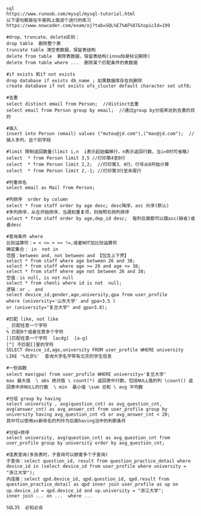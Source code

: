     sql
    https://www.runoob.com/mysql/mysql-tutorial.html
    以下语句都是在牛客网上面逐个进行的练习
    https://www.nowcoder.com/exam/oj?tab=SQL%E7%AF%87&topicId=199

    #drop、truncate、delete区别：
    drop table  删除整个表
    truncate table 清空表数据，保留表结构
    delete from table  删除表数据，保留表结构(innodb是标记删除)
    delete from table where ...  删除某个匹配条件的表数据

    #if exists 和if not exists 
    drop database if exists db_name ; 如果数据库存在则删除
    create database if not exists ofs_cluster default character set utf8; 
    
    #去重
    select distinct email from Person;  //distinct去重
    select email from Person group by email;  //通过group by分组来达到去重的目的

    #插入
    insert into Person (email) values ("mutou@jd.com"),("max@jd.com");  //插入多列，且个别字段

    #limit 限制返回数量(limit i,n  i表示起始偏移行，n表示返回行数，当i=0时可省略) select  * from Person limit 3,5 //打印第4至8行
    select  * from Person limit 2,2;  //打印第3、4行，行号从0开始计算
    select  * from Person limit 2,-1; //打印第3行至末尾行

    #列重命名
    select email as Mail from Person;

    #列排序  order by column
    select * from staff order by age desc; desc降序，asc 升序(默认)
    #多列排序，从左开始排序，当遇到重复项，则按照右侧列排序
    select * from staff order by age,dep_id desc;  每列后面都可以跟asc(缺省)或者desc

    #查询条件 where 
    比较运算符：= < <= > >= !=,或者NOT加比较运算符
    确定集合： in  not in
    范围：between and, not between and 【包含上下界】
    select * from staff where age between 26 and 38;
    select * from staff where age >= 26 and age <= 38;
    select * from staff where age not between 26 and 38;
    空值：is null, is not null
    select * from chenli where id is not  null;
    逻辑：or ， and
    select device_id,gender,age,university,gpa from user_profile
    where (university='山东大学' and gpa>3.5 )
    or (university="复旦大学" and gpa>3.8);

    #匹配 like, not like
    _ 匹配任意一个字符
    % 匹配0个或者任意多个字符
    []匹配任意一个字符  [acdg]  [a-g]
    [^] 不匹配[]里的字符
    SELECT device_id,age,university FROM user_profile WHERE university LIKE '%北京%'  查询大学名字带有北京的学生信息
    
    #一些函数
    select max(gpa) from user_profile WHERE university='复旦大学'
    max 最大值  \ abs 绝对值 \ count(*) 返回表中行数，包括NULL值的列 \count() 返回表中非NULL的行数  \ min  最小值 \sum 总和 \ avg 平均数

    #分组 group by having
    select university , avg(question_cnt) as avg_question_cnt, avg(answer_cnt) as avg_answer_cnt from user_profile group by university having avg_question_cnt <5 or avg_answer_cnt < 20;
    其中可以使用as新命名的列作为后面having当中的判断条件

    #分组+排序
    select university, avg(question_cnt) as avg_question_cnt from user_profile group by university order by avg_question_cnt;

    #连表查询(多张表时，子查询可以嵌套多个子查询)
    子查询：select question_id, result from question_practice_detail where device_id in (select device_id from user_profile where university = "浙江大学");
    内连接：select qpd.device_id, qpd.question_id, qpd.result from question_practice_detail as qpd inner join user_profile as up on up.device_id = qpd.device_id and up.university = "浙江大学";
    inner join ... on ...  where ...

    SQL35  必知必会

    

